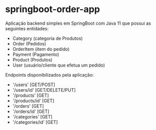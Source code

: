 # springboot-order-app

Aplicação backend simples em SpringBoot com Java 11 que possui as seguintes entidades:

- Category (categoria de Produtos)
- Order (Pedidos)
- OrderItem (item do pedido)
- Payment (Pagamento)
- Product (Produtos)
- User (usuário/cliente que efetua um pedido)

Endpoints disponibilizados pela aplicação:

- '/users' [GET/POST]
- '/users/id' [GET/DELETE/PUT]
- '/products' [GET]
- '/products/id' [GET]
- '/orders' [GET]
- '/orders/id' [GET]
- '/categories' [GET]
- '/categories/id' [GET]


